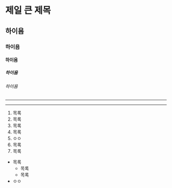# 제일 큰 제목
## 하이욤
### 하이욤 
#### 하이욤
##### 하이욤 
###### 하이욤
* * *
---
1. 목록
5. 목록
2. 목록
6. 목록
7. ㅇㅇ
4. 목록
5. 목록

* 목록
  * 목록
  - 목록
* ㅇㅇ
